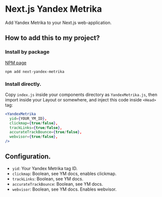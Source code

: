 # Next.js Yandex Metrika
Add Yandex Metrika to your Next.js web-application.

## How to add this to my project?

### Install by package
[NPM page](https://www.npmjs.com/package/next-yandex-metrika)
```console
npm add next-yandex-metrika
```

### Install directly.
Copy `index.js` inside your components directory as `YandexMetrika.js`, then import inside your Layout or somewhere, and inject this code inside `<Head>` tag:
```jsx
<YandexMetrika 
  yid={YOUR_YM_ID},
  clickmap={true/false},
  trackLinks={true/false},
  accurateTrackBounce={true/false},
  webvisor={true/false},
/>
```

## Configuration.
- `yid`: Your Yandex Metrika tag ID.
- `clickmap`: Boolean, see YM docs, enables clickmap.
- `trackLinks`: Boolean, see YM docs.
- `accurateTrackBounce`:  Boolean, see YM docs.
- `webvisor`: Boolean, see YM docs. Enables webvisor.
